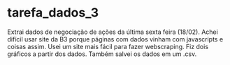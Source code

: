 # tarefa_dados_3

Extrai dados de negociação de ações da última sexta feira (18/02). Achei difícil usar site da B3 porque páginas com dados vinham com javascripts e coisas assim. Usei um site mais fácil para fazer webscraping. Fiz dois gráficos a partir dos dados. Também salvei os dados em um .csv.
